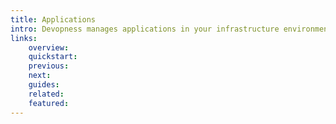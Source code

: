 ```yaml
---
title: Applications
intro: Devopness manages applications in your infrastructure environments so they can be built and deployed to any supported destination.
links:
    overview:
    quickstart:
    previous:
    next:
    guides:
    related:
    featured:
---
```

